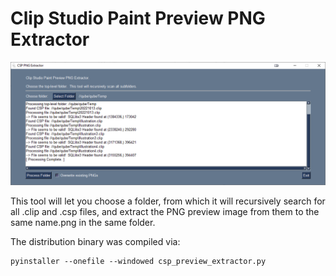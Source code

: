 # Clip Studio Paint Preview PNG Extractor

![Screenshot](screenshot.png)

This tool will let you choose a folder, from which it will recursively search for all .clip and .csp files, and extract the PNG preview image from them to the same name.png in the same folder.

The distribution binary was compiled via:
```
pyinstaller --onefile --windowed csp_preview_extractor.py 
```
